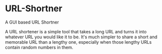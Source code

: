 # URL-Shortner
A GUI based URL Shortner

A URL shortener is a simple tool that takes a long URL and turns it into whatever URL you would like it to be.
It's much simpler to share a short and memorable URL than a lengthy one, especially when those lengthy URLs
contain random numbers in them.

